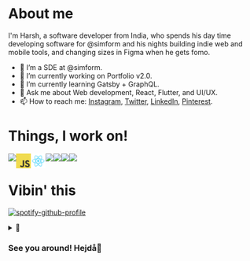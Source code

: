 <!-- ![HeyThere](https://user-images.githubusercontent.com/57007680/119012070-54ec7800-b9b3-11eb-8045-06be748572c9.png) -->
<!-- {/Noun/ - 'Happiness'} -->
# About me

I'm Harsh, a software developer from India, who spends his day time developing software for @simform and his nights building indie web and mobile tools,  and changing sizes in Figma when he gets fomo.
<br>
- 🏫 I’m a SDE at @simform.
- 🔭 I’m currently working on Portfolio v2.0.
- 🌱 I’m currently learning Gatsby + GraphQL.
- 💬 Ask me about Web development, React, Flutter, and UI/UX.
- 📫 How to reach me: [Instagram](https://www.instagram.com/harshptl14/), [Twitter](https://twitter.com/harshptl14), [LinkedIn](https://www.linkedin.com/in/harshptl14/), [Pinterest](https://www.pinterest.ca/harshptl14/).

# Things, I work on!

<img align="left" height="30" src="https://user-images.githubusercontent.com/57007680/216753561-22218eda-6ccf-40ad-b678-146a058e48ca.png"/>
<img align="left" height="30" src="https://raw.githubusercontent.com/github/explore/80688e429a7d4ef2fca1e82350fe8e3517d3494d/topics/javascript/javascript.png"/>
<img align="left" height="30" src="https://raw.githubusercontent.com/github/explore/80688e429a7d4ef2fca1e82350fe8e3517d3494d/topics/react/react.png"/>
<img align="left" height="30" src="https://user-images.githubusercontent.com/57007680/216753869-e317b277-5477-483c-a1c9-38638933c701.png"/>
<img align="left" height="30" src="https://user-images.githubusercontent.com/57007680/119120951-7b112700-ba4a-11eb-90f5-dc4ad77aeb00.png"/>
<img align="left" height="30" src="https://user-images.githubusercontent.com/57007680/119019340-bb28c900-b9ba-11eb-9bb3-e6d8ef817649.png">
<img height="30" src="https://user-images.githubusercontent.com/57007680/119121454-11dde380-ba4b-11eb-89ce-da1cd32f2d31.png"/>
<!-- ![Metrics](https://metrics.lecoq.io/harshptl14?template=classic&languages=1&followup=1&stars=1&pagespeed=1&tweets=1&projects=1&pagespeed.detailed=false&pagespeed.screenshot=false&projects.limit=4&tweets.limit=2&stars.limit=4&config.timezone=Asia%2FCalcutta) -->

#  Vibin' this

<!-- [![Spotify](https://novatorem-harshptl14.vercel.app/api/spotify)](https://open.spotify.com/user/s6ao16svonmdyfnwmpwkpmfcb)
  -->
 [![spotify-github-profile](https://spotify-github-profile.vercel.app/api/view?uid=s6ao16svonmdyfnwmpwkpmfcb&cover_image=true&theme=compact)](https://spotify-github-profile.vercel.app/api/view?uid=s6ao16svonmdyfnwmpwkpmfcb&redirect=true)


<details>
<summary>👀</summary>

![](https://komarev.com/ghpvc/?username=harshptl14&color=green)

</details>

### See you around! Hejdå👋
<!--

Here are some ideas to get you started:

- 🔭 I’m currently working on ...
- 🌱 I’m currently learning ...
- 👯 I’m looking to collaborate on ...
- 🤔 I’m looking for help with ...
- 💬 Ask me about ...
- 📫 How to reach me: ...
- 😄 Pronouns: ...
- ⚡ Fun fact: ...
-->
